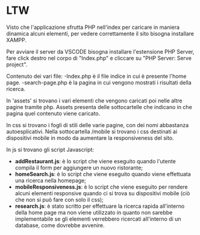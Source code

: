 # LTW
 
Visto che l'applicazione sfrutta PHP nell'index per caricare in maniera dinamica alcuni elementi, per vedere correttamente il sito bisogna installare XAMPP.

Per avviare il server da VSCODE bisogna installare l'estensione PHP Server, fare click destro nel corpo di "Index.php" e cliccare su "PHP Server: Serve project".

Contenuto dei vari file:
-Index.php è il file indice in cui è presente l'home page.
-search-page.php è la pagina in cui vengono mostrati i risultati della ricerca. 

In 'assets' si trovano i vari elementi che vengono caricati poi nelle altre pagine tramite php. Assets presenta delle sottocartelle che indicano in che pagina quel contenuto viene caricato.

In css si trovano i fogli di stili delle varie pagine, con dei nomi abbastanza autoesplicativi. Nella sottocartella /mobile si trovano i css destinati ai dispositivi mobile in modo da aumentare la responsiveness del sito.

In js si trovano gli script Javascript:
 - **addRestaurant.js**: è lo script che viene eseguito quando l'utente compila il form per aggiungere un nuovo ristorante;
 - **homeSearch.js**: è lo script che viene eseguito quando viene effettuata una ricerca nella homepage;
 - **mobileResponsiveness.js**: è lo script che viene eseguito per rendere alcuni elementi responsive quando ci si trova su dispositivi mobile (ciò che non si può fare con solo il css);
 - **research.js**: è stato scritto per effettuare la ricerca rapida all'interno della home page ma non viene utilizzato in quanto non sarebbe implementabile se gli elementi verrebbero ricercati all'interno di un database, come dovrebbe avvenire.
